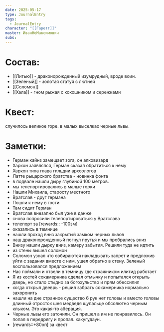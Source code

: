 ```yaml
---
date: 2025-05-17
type: JournalEntry
tags:
  - JournalEntry
character: "[[Гаретт]]"
master: ИванНеМаксимович
subs:
---
```

# Состав:
- [[Литью]] - драконорожденный изумрудный, вроде воин.
- [[Зеленый]] - золотая статуя с лютней
- [[Соломон]]
- [[Хала]] - гном рыжая с кокошником и сережками
# Квест:
случилось великое горе. в малых выселках черные львы.
# Заметки:
- Герман кайнз замещает зога, он алковизард
- Харкон заявлялся, Герман сказал обратиться к нему
- Харкон типа глава гильдии археологов
- Латте рыцарского братства - новинка фонта
- в подвале нашли дыру глубиной 100 метров.
- мы телепортировались в малые горки
- Нашли Михаила, старосту местного
- Вратслав - друг германа
- Пошли к нему в гости
- Там сидит Герман
- Вратслав внезапно был уже в данже
- снова попросили телепортироваться у Вратслава 
- телепорт за [rewards:: -100зм]
- оказались в темнице
- нашли проход вниз закрытый замком черных львов
- наш драконорожденный погнул прутья и мы пробрались вниз
- Внизу нашли дырку вниз, камеру забытия. Решили туда не идтить
- из стены вышел соломон
- Соломон узнал что собираются накладывать запрет и предложив уйти с задания вместе с ним, ушел обратно в стену. Зеленый воспользовался предложением
- Нас поймали и отвели в темницу где стражником илитид работает
- Я из костей сокамерника сделал отмычку и попытался открыть дверь, но стало стыдно за богохульство и прям обессилил
- когда открыл двеврь - решил забрать сокамерника нормально захоронить
- нашли на дне странное существо 6 рук нет головы и вместо головы длинный отросток шея медведя щупальце обсолютно черным клыком. Это какая-то аберация.
- Черные львы его заточили. Он пришел а им не понравилось. Он попал в передрягу и пропал. какугудаун. 
- [rewards::+80оп] за квест

